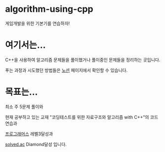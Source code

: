 # algorithm-using-cpp
게임개발을 위한 기본기를 연습하자!


# 여기서는...

C++을 사용하여 알고리즘 문제들을 풀이했거나 풀이중인 문제들을 정리하는 곳입니다.

푸는 과정과 시도했던 방법들은 [노션](https://glimmer-fireplace-3ae.notion.site/C-a973ac5a57584eb1bd59d3350902a122) 페이지에서 확인할 수 있습니다.



# 목표는... 

최소 주 5문제 풀이와

현재 공부하고 있는 교재 "코딩테스트를 위한 자료구조와 알고리즘 with C++"의 코드 연습과

[프로그래머스](https://programmers.co.kr/) 레벨3달성과

[solved.ac](https://solved.ac/problems/level) Diamond달성 입니다.

